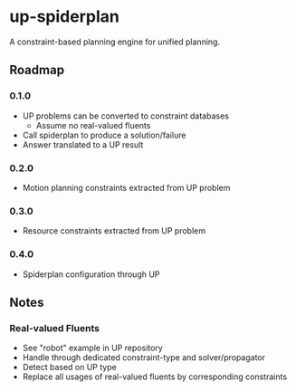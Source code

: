 # up-spiderplan
A constraint-based planning engine for unified planning.

## Roadmap

### 0.1.0

- UP problems can be converted to constraint databases
  - Assume no real-valued fluents
- Call spiderplan to produce a solution/failure
- Answer translated to a UP result

### 0.2.0

- Motion planning constraints extracted from UP problem 

### 0.3.0

- Resource constraints extracted from UP problem

### 0.4.0

- Spiderplan configuration through UP

## Notes

### Real-valued Fluents

- See "robot" example in UP repository
- Handle through dedicated constraint-type and solver/propagator
- Detect based on UP type 
- Replace all usages of real-valued fluents by corresponding constraints
